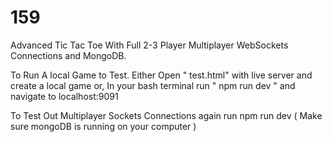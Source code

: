 # 159
Advanced Tic Tac Toe With Full 2-3 Player Multiplayer WebSockets Connections and MongoDB.

To Run A local Game to Test. Either Open " test.html" with live server and create a local game or,
In your bash terminal run " npm run dev " and navigate to localhost:9091

To Test Out Multiplayer Sockets Connections again run npm run dev ( Make sure mongoDB is running on your computer )
